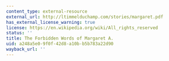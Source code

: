 ```yaml
---
content_type: external-resource
external_url: http://ltimmelduchamp.com/stories/margaret.pdf
has_external_license_warning: true
license: https://en.wikipedia.org/wiki/All_rights_reserved
status: ''
title: The Forbidden Words of Margaret A.
uid: a248a5e0-9f0f-42d8-a10b-b5b783a22d90
wayback_url: ''
---
```

